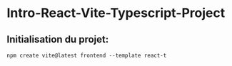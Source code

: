 # Intro-React-Vite-Typescript-Project

## Initialisation du projet:

```npm create vite@latest frontend --template react-t```
